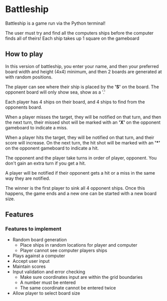 # Battleship

Battleship is a game run via the Python terminal!

The user must try and find all the computers ships before the computer finds all of theirs! Each ship takes up 1 square on the gameboard

## How to play

In this version of battleship, you enter your name, and then your preferred board width and height (4x4) minimum, and then 2 boards are generated at with random positions.

The player can see where their ship is placed by the __'S'__ on the board. The opponent board will only show sea, show as a '.'

Each player has 4 ships on their board, and 4 ships to find from the opponents board.

When a player misses the target, they will be notified on that turn, and then the next turn, their missed shot will be marked with an __'X'__ on the opponent gameboard to indicate a miss.

When a player hits the target, they will be notified on that turn, and their score will increase. On the next turn, the hit shot will be marked with an __'*'__ on the opponent gameboard to indicate a hit.

The opponent and the player take turns in order of player, opponent. You don't gain an extra turn if you get a hit.

A player will be notified if their opponent gets a hit or a miss in the same way they are notified.

The winner is the first player to sink all 4 opponent ships. Once this happens, the game ends and a new one can be started with a new board size.

## Features

### Features to implement

- Random board generation
    - Place ships in random locations for player and computer
    - Player cannot see computer players ships
- Plays against a computer
- Accept user input
- Maintain scores
- Input validation and error checking
    - Make sure coordinates input are within the grid boundaries
    - A number must be entered
    - The same coordinate cannot be entered twice
- Allow player to select board size